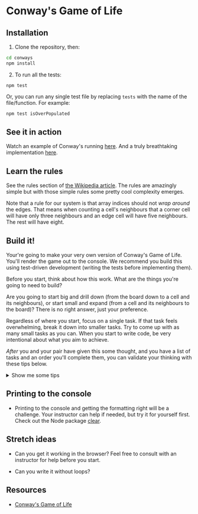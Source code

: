 # Conway's Game of Life

## Installation

1. Clone the repository, then:

  ```sh
  cd conways
  npm install
  ```

2. To run all the tests:

  ```shell
  npm test
  ```

  Or, you can run any single test file by replacing `tests` with the name of the file/function. For example:

  ```sh
  npm test isOverPopulated
  ```


## See it in action

Watch an example of Conway's running [here](http://pmav.eu/stuff/javascript-game-of-life-v3.1.1/). And a truly breathtaking implementation [here](https://copy.sh/life/?gist=f3413564b1fa9c69f2bad4b0400b8090&step=512).


## Learn the rules

See the rules section of [the Wikipedia article](https://en.wikipedia.org/wiki/Conway%27s_Game_of_Life#Rules). The rules are amazingly simple but with those simple rules some pretty cool complexity emerges.

Note that a rule for our system is that array indices should not _wrap around_ the edges. That means when counting a cell's neighbours that a corner cell will have only three neighbours and an edge cell will have five neighbours. The rest will have eight.


## Build it!

Your're going to make your very own version of Conway's Game of Life. You'll render the game out to the console. We recommend you build this using test-driven development (writing the tests before implementing them).

Before you start, think about how this work. What are the things you're going to need to build? 

Are you going to start big and drill down (from the board down to a cell and its neighbours), or start small and expand (from a cell and its neighbours to the board)? There is no right answer, just your preference.

Regardless of where you start, focus on a single task. If that task feels overwhelming, break it down into smaller tasks. Try to come up with as many small tasks as you can. When you start to write code, be very intentional about what you aim to achieve.

_After_ you and your pair have given this some thought, and you have a list of tasks and an order you'll complete them, you can validate your thinking with these tips below.

<details>
  <summary>Show me some tips</summary>

  These are some of the tasks you'll need to complete (not necessarily in this order). Don't show more details until you have an opinion about how you'll accomplish a specific task.

  Before you start coding any of these steps, have a read of this "creating a board" section. If it feels manageable for you, go ahead and create the board and then decide what to do next. 

  * **creating a board**

    <details>
      <summary>Show more details</summary>

      There are a couple of ways you can approach this. The most common is to use an array of arrays to create a matrix of rows and columns. Each item in the inner array is an object that represents a cell. The other way is to use a single long array. Each approach has advantages and disadvantages. With the matrix you'll have nested loops (outer loop being rows and inner loop being columns), but you'll be able to reference a cell with row/col (x/y) coordinates. Using a single array means you won't have nested arrays, but you'll have to calculate the location of every cell using the size of the board.

      You will either want to start with a specific board state or a random board. While you're creating the cells of the board, you should have a function that gives each cell of your board either a random state or a predefined state. If you want to use a predefined one, you might consider hard coding the matrix into its own file and importing (requiring) it. 
      
      You could use `true` and `false` to represent "alive" and "dead". 

    </details>
  
  Or, if creating the board feels too stretchy as a starting point, picture the board as a matrix (array of arrays) where each sub-array represents a row and contains `true` and `false` values for alive and dead cells in that row. Then work on determining whether a cell is underpopulated, overpopulated or ressurectable, with this imaginary board in mind. You'll still need to build the board, but you can do it later once you've got into the rhythm of the challenge.

  * **determining whether a cell is underpopulated, overpopulated or ressurectable**

    <details>
      <summary>Show more details</summary>

      The rules section of [the Wikipedia article](https://en.wikipedia.org/wiki/Conway%27s_Game_of_Life#Rules) says that "any live cell with fewer than two live neighbours dies, as if by underpopulation". Implement the `isUnderPopulated()` function so that it determines whether the current cell does or doesn't have fewer than two live neighbours. 
      
      To see whether you're returning the right responses, run the corresponding test. If you decide to read the test for clues, note that the one test is testing nine different scenarios, and expecting an appropriate (simple!) response in each scenario. Read the test carefully -- can you understand how it's testing so many scenarios in one test?
      
      **Hint:** this function does not require complicated logic, so if you're doing something complicated it might be a good idea to ask one of your facilitators to help make sure you're on the right track.

      Once you have that running, use the same process to determine whether a cell is overpopulated or ressurectable. 

    </details>

  * **determining the next state of a cell based on its neighbours**

    <details>
      <summary>Show more details</summary>

      To know the next state of the cell, you need to know how many alive neighbours it has. You'll also need a function that can return the next state based on the number of alive neighbours.

    </details>

  * **determining if a cell is on an edge**

    <details>
      <summary>Show more details</summary>

      The first row is 0. So if you decrement the row of any cell and it is less than 0, you know the cell is on the top edge. The same is true for the first column. To determine if a cell is on the right or bottom edge, you'll need to know the size of the board. If the board isn't square, you'll need the width and height of the board.

    </details>

  * **getting a list of all of the neighbours of a cell**

    <details>
      <summary>Show more details</summary>

      To do this you're going to need to know if the cell in question is on an edge because this will determine how many neighbours it has. One approach is to increment and decrement the row and column of the current cell and determine if it is valid based on the size of the board. If it's valid, it's a neighbour.

    </details>

  * **counting the number of neighbours that are alive**

    <details>
      <summary>Show more details</summary>

      This is just a matter of looping over all of the neighbours and checking their state. 

    </details>

  * **displaying a board (in a loop)**

    <details>
      <summary>Show more details</summary>

      You need to loop over each of the cells, but you can decide to print a row at a time with `console.log` or each cell using `process.stdout.write`. If you use `stdout`, you can use `\n` to end a line.

    </details>

  * **determining the next board state**

    <details>
      <summary>Show more details</summary>

      Using the helper functions you've built so far, you can determine the state of each cell in a new board, based on how many alive neighbours it had in the old board.

    </details>

  * **making the board refresh automatically so that it looks animated**

    <details>
      <summary>Show more details</summary>

      Try using [setInterval()](https://developer.mozilla.org/en-US/docs/Web/API/setInterval) so that the next board state displays automatically after a set amount of time. 
      
      You could also try temporarily using [setTimeout()](https://developer.mozilla.org/en-US/docs/Web/API/setTimeout) during your development process, so that the board just changes once (from the starting state to the first new state) after a set amount of time. 

    </details>

</details>


## Printing to the console

* Printing to the console and getting the formatting right will be a challenge. Your instructor can help if needed, but try it for yourself first. Check out the Node package [clear](https://www.npmjs.com/package/clear).


## Stretch ideas

* Can you get it working in the browser? Feel free to consult with an instructor for help before you start.

* Can you write it without loops?


## Resources

* [Conway's Game of Life](https://en.wikipedia.org/wiki/Conway%27s_Game_of_Life)

